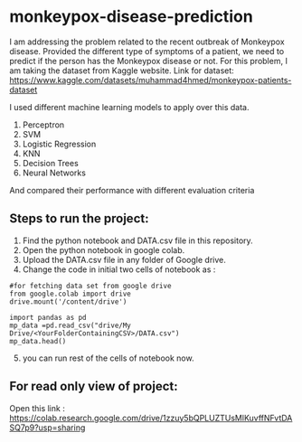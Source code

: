 # monkeypox-disease-prediction
I am addressing the problem related to the recent outbreak of Monkeypox disease. Provided the different type of symptoms of a patient, we need to predict if the person has the Monkeypox disease or not.
For this problem, I am taking the dataset from Kaggle website. 
Link for dataset: https://www.kaggle.com/datasets/muhammad4hmed/monkeypox-patients-dataset

I used different machine learning models to apply over this data.
1. Perceptron
2. SVM
3. Logistic Regression 
4. KNN
5. Decision Trees
6. Neural Networks

And compared their performance with different evaluation criteria


## Steps to run the project: 
1. Find the python notebook and DATA.csv file in this repository.
2. Open the python notebook in google colab.
3. Upload the DATA.csv file in any folder of Google drive.
4. Change the code in initial two cells of notebook as : 
```
#for fetching data set from google drive
from google.colab import drive
drive.mount('/content/drive')
```
```
import pandas as pd
mp_data =pd.read_csv("drive/My Drive/<YourFolderContainingCSV>/DATA.csv")
mp_data.head()
```
5. you can run rest of the cells of notebook now.


## For read only view of project:
Open this link : https://colab.research.google.com/drive/1zzuy5bQPLUZTUsMlKuvffNFvtDASQ7p9?usp=sharing
